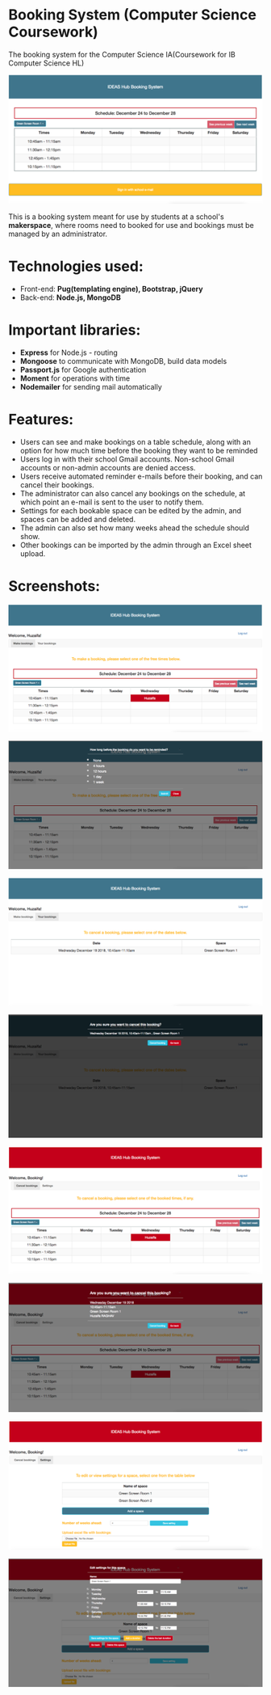 # Booking System (Computer Science Coursework)

The booking system for the Computer Science IA(Coursework for IB Computer Science HL)

![alt text](https://github.com/huzaifa1712/BookingSystemImplementation/blob/master/ProductScreenshots/BookingSystem.png "Booking System")

This is a booking system meant for use by students at a school's **makerspace**, where rooms need to booked for use and bookings must be managed by an administrator.

# Technologies used:
- Front-end: **Pug(templating engine), Bootstrap, jQuery**
- Back-end: **Node.js, MongoDB**

# Important libraries:
- **Express** for Node.js - routing
- **Mongoose** to communicate with MongoDB, build data models
- **Passport.js** for Google authentication
- **Moment** for operations with time
- **Nodemailer** for sending mail automatically

# Features:
- Users can see and make bookings on a table schedule, along with an option for how much time before the booking they want to be reminded
- Users log in with their school Gmail accounts. Non-school Gmail accounts or non-admin accounts are denied access.
- Users receive automated reminder e-mails before their booking, and can cancel their bookings.
- The administrator can also cancel any bookings on the schedule, at which point an e-mail is sent to the user to notify them.
- Settings for each bookable space can be edited by the admin, and spaces can be added and deleted.
- The admin can also set how many weeks ahead the schedule should show.
- Other bookings can be imported by the admin through an Excel sheet upload.

# Screenshots:

![alt text](https://github.com/huzaifa1712/BookingSystemImplementation/blob/master/ProductScreenshots/AccountPage.png "Account Page")

![alt text](https://github.com/huzaifa1712/BookingSystemImplementation/blob/master/ProductScreenshots/MakeBooking.png "Make Booking")

![alt text](https://github.com/huzaifa1712/BookingSystemImplementation/blob/master/ProductScreenshots/YourBookings.png "Your Bookings")

![alt text](https://github.com/huzaifa1712/BookingSystemImplementation/blob/master/ProductScreenshots/CancelBookingUser.png "Cancel Booking User")

![alt text](https://github.com/huzaifa1712/BookingSystemImplementation/blob/master/ProductScreenshots/AdminPage.png "Admin Page")

![alt text](https://github.com/huzaifa1712/BookingSystemImplementation/blob/master/ProductScreenshots/CancelBookingAdmin.png "Cancel Booking Admin")

![alt text](https://github.com/huzaifa1712/BookingSystemImplementation/blob/master/ProductScreenshots/AdminSettings.png "Admin Settings")

![alt text](https://github.com/huzaifa1712/BookingSystemImplementation/blob/master/ProductScreenshots/EditSettings.png "Edit Settings")
